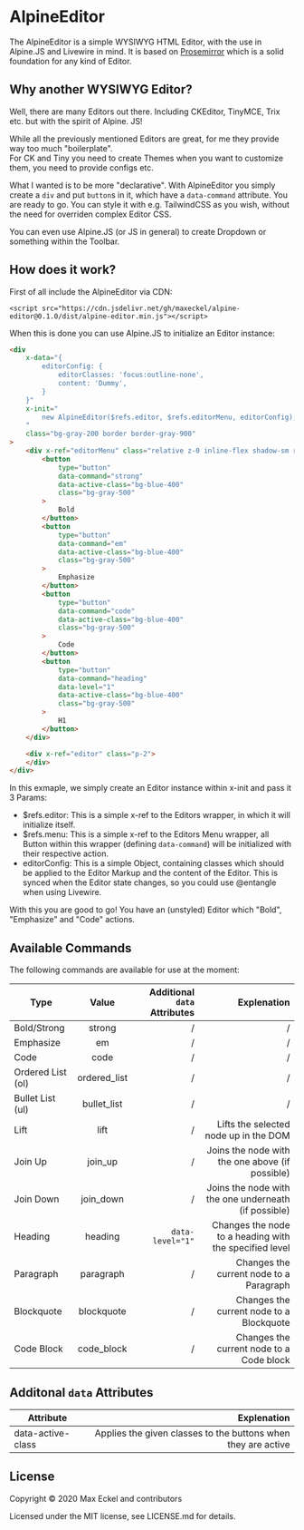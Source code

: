 # AlpineEditor

The AlpineEditor is a simple WYSIWYG HTML Editor, with the use in Alpine.JS and Livewire in mind.
It is based on [Prosemirror](https://prosemirror.net/) which is a solid foundation for any kind of Editor.

## Why another WYSIWYG Editor?

Well, there are many Editors out there. Including CKEditor, TinyMCE, Trix etc. but with the spirit of Alpine. JS!  

While all the previously mentioned Editors are great, for me they provide way too much "boilerplate".  
For CK and Tiny you need to create Themes when you want to customize them, you need to provide configs etc. 

What I wanted is to be more "declarative". With AlpineEditor you simply create a `div` and put `button`s in it, which have a `data-command` attribute. You are ready to go. You can style it with e.g. TailwindCSS as you wish, without the need for overriden complex Editor CSS.

You can even use Alpine.JS (or JS in general) to create Dropdown or something within the Toolbar.

## How does it work?

First of all include the AlpineEditor via CDN:

```
<script src="https://cdn.jsdelivr.net/gh/maxeckel/alpine-editor@0.1.0/dist/alpine-editor.min.js"></script>
```

When this is done you can use Alpine.JS to initialize an Editor instance:

```html
<div 
    x-data="{
        editorConfig: { 
            editorClasses: 'focus:outline-none',
            content: 'Dummy',
        }
    }" 
    x-init="
        new AlpineEditor($refs.editor, $refs.editorMenu, editorConfig);
    " 
    class="bg-gray-200 border border-gray-900"
>
    <div x-ref="editorMenu" class="relative z-0 inline-flex shadow-sm rounded-md">
        <button 
            type="button" 
            data-command="strong" 
            data-active-class="bg-blue-400" 
            class="bg-gray-500"
        >
            Bold
        </button>
        <button 
            type="button" 
            data-command="em" 
            data-active-class="bg-blue-400" 
            class="bg-gray-500"
        >
            Emphasize
        </button>
        <button 
            type="button" 
            data-command="code" 
            data-active-class="bg-blue-400" 
            class="bg-gray-500"
        >
            Code
        </button>
        <button 
            type="button" 
            data-command="heading" 
            data-level="1"
            data-active-class="bg-blue-400" 
            class="bg-gray-500"
        >
            H1
        </button>
    </div>

    <div x-ref="editor" class="p-2">
    </div>
</div>
```

In this exmaple, we simply create an Editor instance within x-init and pass it 3 Params:

- $refs.editor: This is a simple x-ref to the Editors wrapper, in which it will initialize itself.
- $refs.menu: This is a simple x-ref to the Editors Menu wrapper, all Button within this wrapper (defining `data-command`) will be initialized with their respective action.
- editorConfig: This is a simple Object, containing classes which should be applied to the Editor Markup and the content of the Editor. This is synced when the Editor state changes, so you could use @entangle when using Livewire. 

With this you are good to go! You have an (unstyled) Editor which "Bold", "Emphasize" and "Code" actions.


## Available Commands

The following commands are available for use at the moment:

| Type              | Value         | Additional `data` Attributes  | Explenation  |
| ----------------- |:-------------:| -----------------------------:| ------------------------------------------------------:|
| Bold/Strong       | strong        | /                             | /                                                      |
| Emphasize         | em            | /                             | /                                                      |
| Code              | code          | /                             | /                                                      |
| Ordered List (ol) | ordered_list  | /                             | /                                                      |
| Bullet List (ul)  | bullet_list   | /                             | /                                                      |
| Lift              | lift          | /                             | Lifts the selected node up in the DOM                  |
| Join Up           | join_up       | /                             | Joins the node with the one above (if possible)        |
| Join Down         | join_down     | /                             | Joins the node with the one underneath (if possible)   |
| Heading           | heading       | `data-level="1"`              | Changes the node to a heading with the specified level |
| Paragraph         | paragraph     | /                             | Changes the current node to a Paragraph                |
| Blockquote        | blockquote    | /                             | Changes the current node to a Blockquote               |
| Code Block        | code_block    | /                             | Changes the current node to a Code block               |

## Additonal `data` Attributes

| Attribute         | Explenation                                                   |
| ----------------- | -------------------------------------------------------------:|
| data-active-class | Applies the given classes to the buttons when they are active |


## License

Copyright © 2020 Max Eckel and contributors

Licensed under the MIT license, see LICENSE.md for details.